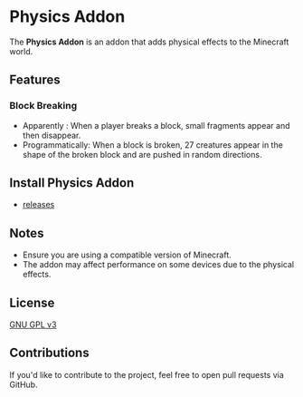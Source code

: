 # Physics Addon
The **Physics Addon** is an addon that adds physical effects to the Minecraft world.
## Features
### Block Breaking
- Apparently : When a player breaks a block, small fragments appear and then disappear.
- Programmatically: When a block is broken, 27 creatures appear in the shape of the broken block and are pushed in random directions.

## Install Physics Addon

+ [releases](https://github.com/YasserNull/Physics-Addon/releases)

## Notes
- Ensure you are using a compatible version of Minecraft.
- The addon may affect performance on some devices due to the physical effects.

## License

[GNU GPL v3](LICENSE)

## Contributions
If you'd like to contribute to the project, feel free to open pull requests via GitHub.
